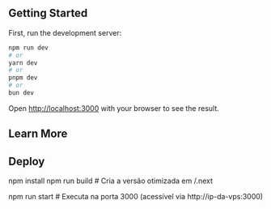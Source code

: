 ## Getting Started

First, run the development server:

```bash
npm run dev
# or
yarn dev
# or
pnpm dev
# or
bun dev
```

Open [http://localhost:3000](http://localhost:3000) with your browser to see the result.

## Learn More

## Deploy

npm install
npm run build # Cria a versão otimizada em /.next

npm run start # Executa na porta 3000 (acessível via http://ip-da-vps:3000)
